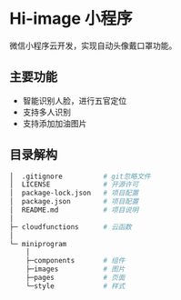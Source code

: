 # Hi-image 小程序

微信小程序云开发，实现自动头像戴口罩功能。

## 主要功能

* 智能识别人脸，进行五官定位
* 支持多人识别
* 支持添加加油图片

## 目录解构

```bash
│  .gitignore          # git忽略文件
│  LICENSE             # 开源许可
│  package-lock.json   # 项目配置
│  package.json        # 项目配置
│  README.md           # 项目说明
│
├─ cloudfunctions      # 云函数
│   
└─ miniprogram
    │
    ├─components       # 组件
    ├─images           # 图片
    ├─pages            # 页面
    └─style            # 样式
```